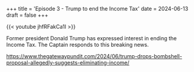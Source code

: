 +++
title = 'Episode 3 - Trump to end the Income Tax'
date = 2024-06-13
draft = false
+++

{{< youtube jhfRFakCa1I >}}


Former president Donald Trump has expressed interest in ending the Income Tax. The Captain responds to this breaking news.

https://www.thegatewaypundit.com/2024/06/trump-drops-bombshell-proposal-allegedly-suggests-eliminating-income/
